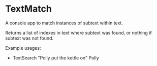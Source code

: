 TextMatch
=========

A console app to match instances of subtext within text.

Returns a list of indexes in text where subtext was found, or nothing if subtext was not found.

Example usages:

* TextSearch "Polly put the kettle on" Polly
